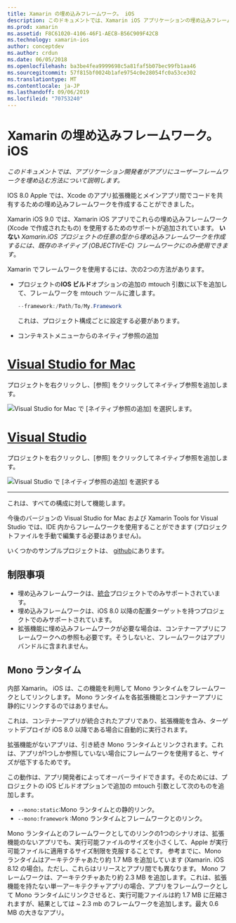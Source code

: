 ```yaml
---
title: Xamarin の埋め込みフレームワーク。 iOS
description: このドキュメントでは、Xamarin iOS アプリケーションの埋め込みフレームワークでコードを共有する方法について説明します。 これは、mtouch ツールまたはネイティブ参照のいずれかを使用して行うことができます。
ms.prod: xamarin
ms.assetid: F8C61020-4106-46F1-AECB-B56C909F42CB
ms.technology: xamarin-ios
author: conceptdev
ms.author: crdun
ms.date: 06/05/2018
ms.openlocfilehash: ba3be4fea9999698c5a81faf5b07bec99fb1aa46
ms.sourcegitcommit: 57f815bf0024b1afe9754c0e28054fc0a53ce302
ms.translationtype: MT
ms.contentlocale: ja-JP
ms.lasthandoff: 09/06/2019
ms.locfileid: "70753240"
---
```

# <a name="embedded-frameworks-in-xamarinios"></a>Xamarin の埋め込みフレームワーク。 iOS

_このドキュメントでは、アプリケーション開発者がアプリにユーザーフレームワークを埋め込む方法について説明します。_

IOS 8.0 Apple では、Xcode のアプリ拡張機能とメインアプリ間でコードを共有するための埋め込みフレームワークを作成することができました。

Xamarin iOS 9.0 では、Xamarin iOS アプリでこれらの埋め込みフレームワーク (Xcode で作成されたもの) を使用するためのサポートが追加されています。 **いない** *Xamarin.iOS プロジェクトの任意の型から埋め込みフレームワークを作成するには、既存のネイティブ (OBJECTIVE-C) フレームワークにのみ使用できます*。

Xamarin でフレームワークを使用するには、次の2つの方法があります。

- プロジェクトの**IOS ビルド**オプションの追加の mtouch 引数に以下を追加して、フレームワークを mtouch ツールに渡します。

  ```csharp
  --framework:/Path/To/My.Framework
  ```

  これは、プロジェクト構成ごとに設定する必要があります。

- コンテキストメニューからのネイティブ参照の追加

# <a name="visual-studio-for-mactabmacos"></a>[Visual Studio for Mac](#tab/macos)

プロジェクトを右クリックし、[参照] をクリックしてネイティブ参照を追加します。

![](embedded-frameworks-images/xam-native-refs.png "Visual Studio for Mac で [ネイティブ参照の追加] を選択します。")

# <a name="visual-studiotabwindows"></a>[Visual Studio](#tab/windows)

プロジェクトを右クリックし、[参照] をクリックしてネイティブ参照を追加します。

![](embedded-frameworks-images/vs-native-refs.png "Visual Studio で [ネイティブ参照の追加] を選択する")

-----

  これは、すべての構成に対して機能します。

今後のバージョンの Visual Studio for Mac および Xamarin Tools for Visual Studio では、IDE 内からフレームワークを使用することができます (プロジェクトファイルを手動で編集する必要はありません)。

いくつかのサンプルプロジェクトは、 [github](https://github.com/rolfbjarne/embedded-frameworks)にあります。

## <a name="limitations"></a>制限事項

- 埋め込みフレームワークは、[統合](~/cross-platform/macios/unified/index.md)プロジェクトでのみサポートされています。
- 埋め込みフレームワークは、iOS 8.0 以降の配置ターゲットを持つプロジェクトでのみサポートされています。
- 拡張機能に埋め込みフレームワークが必要な場合は、コンテナーアプリにフレームワークへの参照も必要です。そうしないと、フレームワークはアプリバンドルに含まれません。

## <a name="the-mono-runtime"></a>Mono ランタイム

内部 Xamarin。 iOS は、この機能を利用して Mono ランタイムをフレームワークとしてリンクします。 Mono ランタイムを各拡張機能とコンテナーアプリに静的にリンクするのではありません。

これは、コンテナーアプリが統合されたアプリであり、拡張機能を含み、ターゲットデプロイが iOS 8.0 以降である場合に自動的に実行されます。

拡張機能がないアプリは、引き続き Mono ランタイムとリンクされます。これは、アプリが1つしか参照していない場合にフレームワークを使用すると、サイズが低下するためです。

この動作は、アプリ開発者によってオーバーライドできます。そのためには、プロジェクトの iOS ビルドオプションで追加の mtouch 引数として次のものを追加します。

- `--mono:static`:Mono ランタイムとの静的リンク。
- `--mono:framework` :Mono ランタイムとフレームワークとのリンク。

Mono ランタイムとのフレームワークとしてのリンクの1つのシナリオは、拡張機能のないアプリでも、実行可能ファイルのサイズを小さくして、Apple が実行可能ファイルに適用するサイズ制限を克服することです。 参考までに、Mono ランタイムはアーキテクチャあたり約 1.7 MB を追加しています (Xamarin. iOS 8.12 の場合)。ただし、これらはリリースとアプリ間でも異なります。 Mono フレームワークは、アーキテクチャあたり約 2.3 MB を追加します。これは、拡張機能を持たない単一アーキテクチャアプリの場合、アプリをフレームワークとして Mono ランタイムにリンクさせると、実行可能ファイルは約 1.7 MB に圧縮されますが、結果としては ~ 2.3 mb のフレームワークを追加します。最大 0.6 MB の大きなアプリ。
